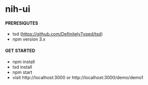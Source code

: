 # nih-ui

#### PRERESIQUTES
- tsd (https://github.com/DefinitelyTyped/tsd)
- npm version 3.x

#### GET STARTED
- npm install
- tsd install
- npm start
- visit http://localhost:3000 or http://localhost:3000/demo/demo1
